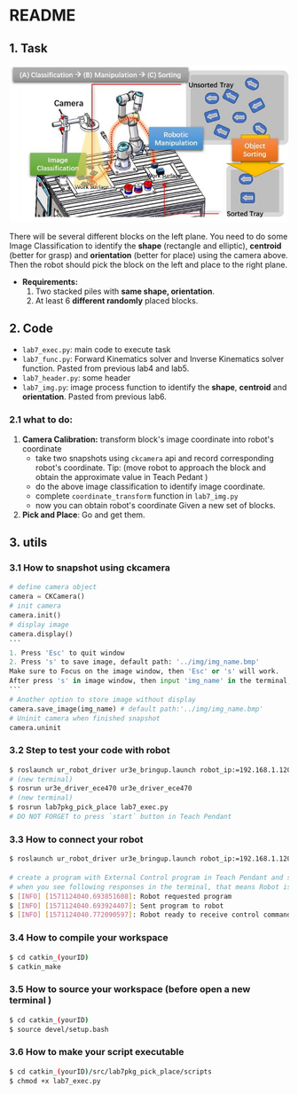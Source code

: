 # README

## 1. Task

![workflow](./img/lab7_table.jpg)

There will be several different blocks on the left plane. You need to do some Image Classification to identify the **shape** (rectangle and elliptic), **centroid** (better for grasp) and **orientation** (better for place) using the camera above. Then the robot should pick the block on the left and place to the right plane. 

- **Requirements:**
  1. Two stacked piles with **same shape, orientation**.
  2. At least 6 **different randomly** placed blocks.

## 2. Code

- `lab7_exec.py`: main code to execute task
- `lab7_func.py`: Forward Kinematics solver and Inverse Kinematics solver function. Pasted from previous lab4 and lab5.
- `lab7_header.py`: some header
- `lab7_img.py`: image process function to identify the **shape**, **centroid** and **orientation**. Pasted from previous lab6.

### 2.1 what to do:

1. **Camera Calibration:** transform block's image coordinate into robot's coordinate
   - take two snapshots using `ckcamera` api and record corresponding robot's coordinate. Tip: (move robot to approach the block and obtain the approximate value in Teach Pedant )
   - do the above image classification to identify image coordinate.
   - complete `coordinate_transform` function in `lab7_img.py` 
   - now you can obtain robot's coordinate Given a new set of blocks.
2. **Pick and Place**: Go and get them.

## 3. utils

### 3.1 How to snapshot using ckcamera

````python 
# define camera object
camera = CKCamera()
# init camera
camera.init()
# display image
camera.display()
```
1. Press 'Esc' to quit window
2. Press 's' to save image, default path: '../img/img_name.bmp'
Make sure to Focus on the image window, then 'Esc' or 's' will work.
After press 's' in image window, then input 'img_name' in the terminal, the snapshot will be store in 'img' folder.
```
# Another option to store image without display
camera.save_image(img_name) # default path:'../img/img_name.bmp'
# Uninit camera when finished snapshot
camera.uninit
````

### 3.2 Step to test your code with robot

```bash
$ roslaunch ur_robot_driver ur3e_bringup.launch robot_ip:=192.168.1.120
# (new terminal)
$ rosrun ur3e_driver_ece470 ur3e_driver_ece470
# (new terminal)
$ rosrun lab7pkg_pick_place lab7_exec.py
# DO NOT FORGET to press `start` button in Teach Pendant
```

### 3.3 How to connect your robot

```bash
$ roslaunch ur_robot_driver ur3e_bringup.launch robot_ip:=192.168.1.120

# create a program with External Control program in Teach Pendant and start program after launching the driver.
# when you see following responses in the terminal, that means Robot is ready!
$ [INFO] [1571124040.693851608]: Robot requested program
$ [INFO] [1571124040.693924407]: Sent program to robot
$ [INFO] [1571124040.772090597]: Robot ready to receive control commands.
```

### 3.4 How to compile your workspace

```bash
$ cd catkin_(yourID)
$ catkin_make
```

### 3.5 How to source your workspace (before open a new terminal )

```bash
$ cd catkin_(yourID)
$ source devel/setup.bash
```

### 3.6 How to make your script executable

```bash
$ cd catkin_(yourID)/src/lab7pkg_pick_place/scripts 
$ chmod +x lab7_exec.py
```
